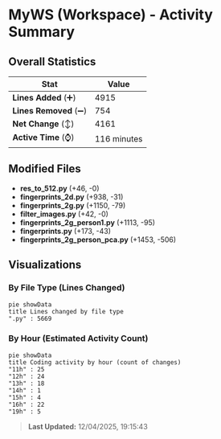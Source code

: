 # MyWS (Workspace) - Activity Summary 

## Overall Statistics

| Stat                   | Value                                                             |
| ---------------------- | ----------------------------------------------------------------- |
| **Lines Added** (➕)   | 4915                                          |
| **Lines Removed** (➖) | 754                                        |
| **Net Change** (↕)    | 4161                |
| **Active Time** (⌚)   | 116 minutes |


## Modified Files
- **res_to_512.py** (+46, -0)
- **fingerprints_2d.py** (+938, -31)
- **fingerprints_2g.py** (+1150, -79)
- **filter_images.py** (+42, -0)
- **fingerprints_2g_person1.py** (+1113, -95)
- **fingerprints.py** (+173, -43)
- **fingerprints_2g_person_pca.py** (+1453, -506)

## Visualizations

### By File Type (Lines Changed)

```mermaid
pie showData
title Lines changed by file type
".py" : 5669
```

### By Hour (Estimated Activity Count)

```mermaid
pie showData
title Coding activity by hour (count of changes)
"11h" : 25
"12h" : 24
"13h" : 18
"14h" : 1
"15h" : 4
"16h" : 22
"19h" : 5
```


> **Last Updated:** 12/04/2025, 19:15:43